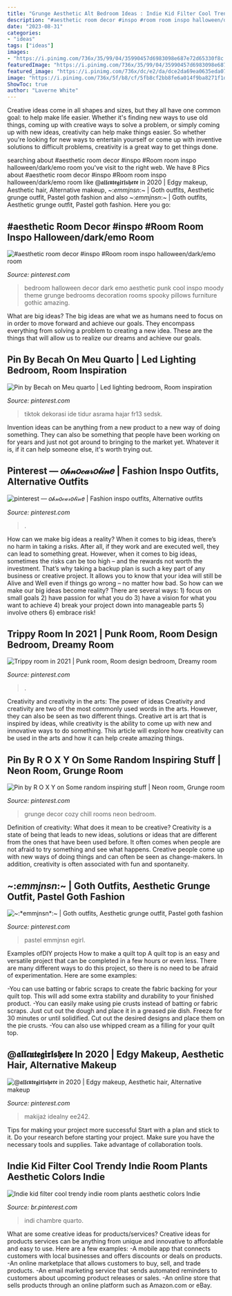 ```yaml
---
title: "Grunge Aesthetic Alt Bedroom Ideas : Indie Kid Filter Cool Trendy Indie Room Plants Aesthetic Colors Indie"
description: "#aesthetic room decor #inspo #room room inspo halloween/dark/emo room"
date: "2023-08-31"
categories:
- "ideas"
tags: ["ideas"]
images:
- "https://i.pinimg.com/736x/35/99/04/35990457d6983098e687e72d65330f8c.jpg"
featuredImage: "https://i.pinimg.com/736x/35/99/04/35990457d6983098e687e72d65330f8c.jpg"
featured_image: "https://i.pinimg.com/736x/dc/e2/da/dce2da69ea0635eda07ec53b749bba0c.jpg"
image: "https://i.pinimg.com/736x/5f/b8/cf/5fb8cf2bb8fe6a014f9ba8271f1d2bbe.jpg"
ShowToc: true
author: "Laverne White"
---
```



Creative ideas come in all shapes and sizes, but they all have one common goal: to help make life easier. Whether it's finding new ways to use old things, coming up with creative ways to solve a problem, or simply coming up with new ideas, creativity can help make things easier. So whether you're looking for new ways to entertain yourself or come up with inventive solutions to difficult problems, creativity is a great way to get things done.

	

		
searching about #aesthetic room decor #inspo #Room room inspo halloween/dark/emo room you've visit to the right web. We have 8 Pics about #aesthetic room decor #inspo #Room room inspo halloween/dark/emo room like @𝖆𝖑𝖑𝖈𝖚𝖙𝖊𝖌𝖎𝖗𝖑𝖘𝖍𝖊𝖗𝖊 in 2020 | Edgy makeup, Aesthetic hair, Alternative makeup, ~:*emmjnsn*:~ | Goth outfits, Aesthetic grunge outfit, Pastel goth fashion and also ~:*emmjnsn*:~ | Goth outfits, Aesthetic grunge outfit, Pastel goth fashion. Here you go:
		
    
## #aesthetic Room Decor #inspo #Room Room Inspo Halloween/dark/emo Room

<img loading=lazy src="https://i.pinimg.com/736x/b7/47/a9/b747a9dc1970bf6be77ecca0bdbf4584.jpg" onerror="this.onerror=null;this.src='https://tse2.mm.bing.net/th?id=OIP.CyYlO32blVuKWbXFOY0OQgHaFj&amp;pid=15.1';" alt="#aesthetic room decor #inspo #Room room inspo halloween/dark/emo room">

_Source: pinterest.com_

>bedroom halloween decor dark emo aesthetic punk cool inspo moody theme grunge bedrooms decoration rooms spooky pillows furniture gothic amazing. 

	

What are big ideas?
The big ideas are what we as humans need to focus on in order to move forward and achieve our goals. They encompass everything from solving a problem to creating a new idea. These are the things that will allow us to realize our dreams and achieve our goals.

    
## Pin By Becah On Meu Quarto | Led Lighting Bedroom, Room Inspiration

<img loading=lazy src="https://i.pinimg.com/736x/35/99/04/35990457d6983098e687e72d65330f8c.jpg" onerror="this.onerror=null;this.src='https://tse1.mm.bing.net/th?id=OIP._RqTK2GNWKA66ixAj4gdhwHaKS&amp;pid=15.1';" alt="Pin by Becah on Meu quarto | Led lighting bedroom, Room inspiration">

_Source: pinterest.com_

>tiktok dekorasi ide tidur asrama hajar fr13 sedsk. 

	

Invention ideas can be anything from a new product to a new way of doing something. They can also be something that people have been working on for years and just not got around to bringing to the market yet. Whatever it is, if it can help someone else, it's worth trying out.

    
## Pinterest — 𝑜𝒽𝓃𝑜𝒸𝒶𝓇𝑜𝓁𝒾𝓃𝑒 | Fashion Inspo Outfits, Alternative Outfits

<img loading=lazy src="https://i.pinimg.com/736x/b8/ef/e1/b8efe1a47187e6963bd00398fe30ca8e.jpg" onerror="this.onerror=null;this.src='https://tse1.mm.bing.net/th?id=OIP.LGjEkNf1doEOGK43vVp0agHaNb&amp;pid=15.1';" alt="pinterest — 𝑜𝒽𝓃𝑜𝒸𝒶𝓇𝑜𝓁𝒾𝓃𝑒 | Fashion inspo outfits, Alternative outfits">

_Source: pinterest.com_

>. 

	

How can we make big ideas a reality?
When it comes to big ideas, there’s no harm in taking a risks. After all, if they work and are executed well, they can lead to something great. However, when it comes to big ideas, sometimes the risks can be too high – and the rewards not worth the investment. That’s why taking a backup plan is such a key part of any business or creative project. It allows you to know that your idea will still be Alive and Well even if things go wrong – no matter how bad. So how can we make our big ideas become reality?
There are several ways: 1) focus on small goals 2) have passion for what you do 3) have a vision for what you want to achieve 4) break your project down into manageable parts 5) involve others 6) embrace risk!

    
## Trippy Room In 2021 | Punk Room, Room Design Bedroom, Dreamy Room

<img loading=lazy src="https://i.pinimg.com/736x/85/b5/ad/85b5adb0cf0a951bd8c30bf0ba39cca0.jpg" onerror="this.onerror=null;this.src='https://tse4.mm.bing.net/th?id=OIP.eOgWL-bDXEUQ1PqMS7S1lQHaFj&amp;pid=15.1';" alt="Trippy room in 2021 | Punk room, Room design bedroom, Dreamy room">

_Source: pinterest.com_

>. 

	

Creativity and creativity in the arts: The power of ideas
Creativity and creativity are two of the most commonly used words in the arts. However, they can also be seen as two different things. Creative art is art that is inspired by ideas, while creativity is the ability to come up with new and innovative ways to do something. This article will explore how creativity can be used in the arts and how it can help create amazing things.

    
## Pin By R O X Y On Some Random Inspiring Stuff | Neon Room, Grunge Room

<img loading=lazy src="https://i.pinimg.com/736x/5f/b8/cf/5fb8cf2bb8fe6a014f9ba8271f1d2bbe.jpg" onerror="this.onerror=null;this.src='https://tse3.mm.bing.net/th?id=OIP.5F7ea6J28LFqCxLR_4RU9gHaJH&amp;pid=15.1';" alt="Pin by R O X Y on Some random inspiring stuff | Neon room, Grunge room">

_Source: pinterest.com_

>grunge decor cozy chill rooms neon bedroom. 

	

Definition of creativity: What does it mean to be creative?
Creativity is a state of being that leads to new ideas, solutions or ideas that are different from the ones that have been used before. It often comes when people are not afraid to try something and see what happens. Creative people come up with new ways of doing things and can often be seen as change-makers. In addition, creativity is often associated with fun and spontaneity.

    
## ~:*emmjnsn*:~ | Goth Outfits, Aesthetic Grunge Outfit, Pastel Goth Fashion

<img loading=lazy src="https://i.pinimg.com/736x/dc/e2/da/dce2da69ea0635eda07ec53b749bba0c.jpg" onerror="this.onerror=null;this.src='https://tse1.mm.bing.net/th?id=OIP.OrSejorK0x3SAa3nRhDk8gHaMA&amp;pid=15.1';" alt="~:*emmjnsn*:~ | Goth outfits, Aesthetic grunge outfit, Pastel goth fashion">

_Source: pinterest.com_

>pastel emmjnsn egirl. 

	

Examples ofDIY projects
How to make a quilt top
A quilt top is an easy and versatile project that can be completed in a few hours or even less. There are many different ways to do this project, so there is no need to be afraid of experimentation. Here are some examples: 

-You can use batting or fabric scraps to create the fabric backing for your quilt top. This will add some extra stability and durability to your finished product. 
-You can easily make using pie crusts instead of batting or fabric scraps. Just cut out the dough and place it in a greased pie dish. Freeze for 30 minutes or until solidified. Cut out the desired designs and place them on the pie crusts. 
-You can also use whipped cream as a filling for your quilt top.

    
## @𝖆𝖑𝖑𝖈𝖚𝖙𝖊𝖌𝖎𝖗𝖑𝖘𝖍𝖊𝖗𝖊 In 2020 | Edgy Makeup, Aesthetic Hair, Alternative Makeup

<img loading=lazy src="https://i.pinimg.com/736x/67/fd/87/67fd871911022d14187d9f8264d5fbad.jpg" onerror="this.onerror=null;this.src='https://tse4.mm.bing.net/th?id=OIP.OdgzPM7cTdt4AMq2yVu0VQHaJP&amp;pid=15.1';" alt="@𝖆𝖑𝖑𝖈𝖚𝖙𝖊𝖌𝖎𝖗𝖑𝖘𝖍𝖊𝖗𝖊 in 2020 | Edgy makeup, Aesthetic hair, Alternative makeup">

_Source: pinterest.com_

>makijaż idealny ee242. 

	

Tips for making your project more successful
Start with a plan and stick to it.
Do your research before starting your project.
Make sure you have the necessary tools and supplies.
Take advantage of collaboration tools.

    
## Indie Kid Filter Cool Trendy Indie Room Plants Aesthetic Colors Indie

<img loading=lazy src="https://i.pinimg.com/736x/85/a4/1b/85a41b6b773a8f31f1d86224cbbe10f1.jpg" onerror="this.onerror=null;this.src='https://tse1.mm.bing.net/th?id=OIP.T9xYT5gCQ6ITdfqbQ-e8xQHaLg&amp;pid=15.1';" alt="Indie kid filter cool trendy indie room plants aesthetic colors Indie">

_Source: br.pinterest.com_

>indi chambre quarto. 

	

What are some creative ideas for products/services?
Creative ideas for products services can be anything from unique and innovative to affordable and easy to use. Here are a few examples: 
-A mobile app that connects customers with local businesses and offers discounts or deals on products. 
-An online marketplace that allows customers to buy, sell, and trade products. 
-An email marketing service that sends automated reminders to customers about upcoming product releases or sales. 
-An online store that sells products through an online platform such as Amazon.com or eBay.

